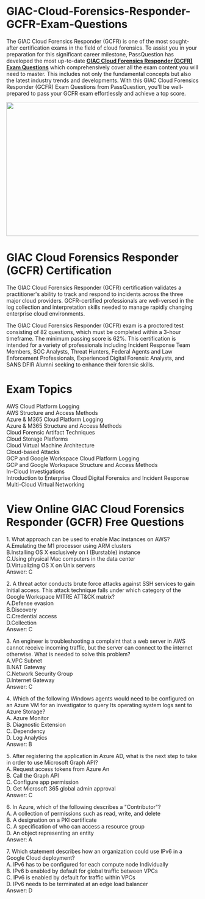 # GIAC-Cloud-Forensics-Responder-GCFR-Exam-Questions
<p>The GIAC Cloud Forensics Responder (GCFR) is one of the most sought-after certification exams in the field of cloud forensics. To assist you in your preparation for this significant career milestone, PassQuestion has developed the most up-to-date <strong><a href="https://www.passquestion.com/gcfr.html">GIAC Cloud Forensics Responder (GCFR) Exam Questions</a></strong> which comprehensively cover all the exam content you will need to master. This includes not only the fundamental concepts but also the latest industry trends and developments. With this GIAC Cloud Forensics Responder (GCFR) Exam Questions from PassQuestion, you&#39;ll be well-prepared to pass your GCFR exam effortlessly and achieve a top score.</p>

<p><img alt="" src="https://www.passquestion.com/uploads/pqcom/images/20231101/67a049bc1a6a4cd53007bcbde7da0d49.png" style="height:350px; width:618px" /></p>

<h1>GIAC Cloud Forensics Responder (GCFR) Certification</h1>

<p>The GIAC Cloud Forensics Responder (GCFR) certification validates a practitioner&#39;s ability to track and respond to incidents across the three major cloud providers. GCFR-certified professionals are well-versed in the log collection and interpretation skills needed to manage rapidly changing enterprise cloud environments.</p>

<p>The GIAC Cloud Forensics Responder (GCFR) exam is a proctored test consisting of 82 questions, which must be completed within a 3-hour timeframe. The minimum passing score is 62%. This certification is intended for a variety of professionals including Incident Response Team Members, SOC Analysts, Threat Hunters, Federal Agents and Law Enforcement Professionals, Experienced Digital Forensic Analysts, and SANS DFIR Alumni seeking to enhance their forensic skills.</p>

<h1>Exam Topics</h1>

<p>AWS Cloud Platform Logging<br />
AWS Structure and Access Methods<br />
Azure &amp; M365 Cloud Platform Logging<br />
Azure &amp; M365 Structure and Access Methods<br />
Cloud Forensic Artifact Techniques<br />
Cloud Storage Platforms<br />
Cloud Virtual Machine Architecture<br />
Cloud-based Attacks<br />
GCP and Google Workspace Cloud Platform Logging<br />
GCP and Google Workspace Structure and Access Methods<br />
In-Cloud Investigations<br />
Introduction to Enterprise Cloud Digital Forensics and Incident Response<br />
Multi-Cloud Virtual Networking</p>

<h1>View Online GIAC Cloud Forensics Responder (GCFR) Free Questions</h1>

<p>1. What approach can be used to enable Mac instances on AWS?<br />
A.Emulating the M1 processor using ARM clusters<br />
B.Installing OS X exclusively on I (Burstable) instance<br />
C.Using physical Mac computers in the data center<br />
D.Virtualizing OS X on Unix servers<br />
Answer: C</p>

<p>2. A threat actor conducts brute force attacks against SSH services to gain Initial access. This attack technique falls under which category of the Google Workspace MITRE ATT&amp;CK matrix?<br />
A.Defense evasion<br />
B.Discovery<br />
C.Credential access<br />
D.Collection<br />
Answer: C</p>

<p>3. An engineer is troubleshooting a complaint that a web server in AWS cannot receive incoming traffic, but the server can connect to the internet otherwise. What is needed to solve this problem?<br />
A.VPC Subnet<br />
B.NAT Gateway<br />
C.Network Security Group<br />
D.Internet Gateway<br />
Answer: C</p>

<p>4. Which of the following Windows agents would need to be configured on an Azure VM for an investigator to query Its operating system logs sent to Azure Storage?<br />
A. Azure Monitor<br />
B. Diagnostic Extension<br />
C. Dependency<br />
D. Log Analytics<br />
Answer: B</p>

<p>5. After registering the application in Azure AD, what is the next step to take in order to use Microsoft Graph API?<br />
A. Request access tokens from Azure An<br />
B. Call the Graph API<br />
C. Configure app permission<br />
D. Get Microsoft 365 global admin approval<br />
Answer: C</p>

<p>6. In Azure, which of the following describes a &quot;Contributor&quot;?<br />
A. A collection of permissions such as read, write, and delete<br />
B. A designation on a PKI certificate<br />
C. A specification of who can access a resource group<br />
D. An object representing an entity<br />
Answer: A</p>

<p>7. Which statement describes how an organization could use IPv6 in a Google Cloud deployment?<br />
A. IPv6 has to be configured for each compute node Individually<br />
B. IPv6 b enabled by default for global traffic between VPCs<br />
C. IPv6 is enabled by default for traffic within VPCs<br />
D. IPv6 needs to be terminated at an edge load balancer<br />
Answer: D</p>

